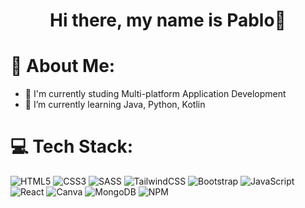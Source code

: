 <h1 align="center">Hi there, my name is Pablo👋</h1>

# 💫 About Me:

- 🔭 I'm currently studing Multi-platform Application Development 
- 🌱 I’m currently learning Java, Python, Kotlin

# 💻 Tech Stack:
![HTML5](https://img.shields.io/badge/html5-%23E34F26.svg?style=for-the-badge&logo=html5&logoColor=white) ![CSS3](https://img.shields.io/badge/css3-%231572B6.svg?style=for-the-badge&logo=css3&logoColor=white)  ![SASS](https://img.shields.io/badge/SASS-hotpink.svg?style=for-the-badge&logo=SASS&logoColor=white) ![TailwindCSS](https://img.shields.io/badge/tailwindcss-%2338B2AC.svg?style=for-the-badge&logo=tailwind-css&logoColor=white) ![Bootstrap](https://img.shields.io/badge/bootstrap-%23563D7C.svg?style=for-the-badge&logo=bootstrap&logoColor=white) ![JavaScript](https://img.shields.io/badge/javascript-%23323330.svg?style=for-the-badge&logo=javascript&logoColor=%23F7DF1E) ![React](https://img.shields.io/badge/react-%2320232a.svg?style=for-the-badge&logo=react&logoColor=%2361DAFB) ![Canva](https://img.shields.io/badge/Canva-%2300C4CC.svg?style=for-the-badge&logo=Canva&logoColor=white) 
![MongoDB](https://img.shields.io/badge/MongoDB-%234ea94b.svg?style=for-the-badge&logo=mongodb&logoColor=white)
![NPM](https://img.shields.io/badge/NPM-%23CB3837.svg?style=for-the-badge&logo=npm&logoColor=white)

<!--
# 📊 GitHub Stats:
![](https://github-readme-stats.vercel.app/api?username=Pab-Loz&theme=dark&hide_border=false&include_all_commits=false&count_private=false)<br/>
![](https://github-readme-streak-stats.herokuapp.com/?user=Pab-Loz&theme=dark&hide_border=false)<br/>
![](https://github-readme-stats.vercel.app/api/top-langs/?username=Pab-Loz&theme=dark&hide_border=false&include_all_commits=false&count_private=false&layout=compact)
-->
